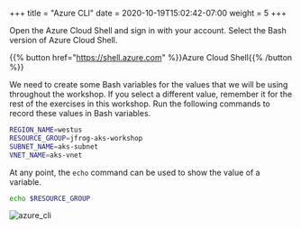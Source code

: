 +++
title = "Azure CLI"
date =  2020-10-19T15:02:42-07:00
weight = 5
+++

Open the Azure Cloud Shell and sign in with your account. Select the Bash version of Azure Cloud Shell.

{{% button href="https://shell.azure.com" %}}Azure Cloud Shell{{% /button %}}

We need to create some Bash variables for the values that we will be using throughout the workshop. If you select a different value, remember it for the rest of the exercises in this workshop. Run the following commands to record these values in Bash variables.

```bash
REGION_NAME=westus
RESOURCE_GROUP=jfrog-aks-workshop
SUBNET_NAME=aks-subnet
VNET_NAME=aks-vnet
```

At any point, the ```echo``` command can be used to show the value of a variable.

```bash
echo $RESOURCE_GROUP
```

![azure_cli](/images/azure_cli.png)
